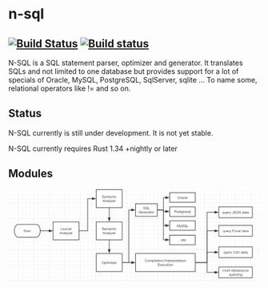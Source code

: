 # n-sql
[![Build Status](https://travis-ci.org/mokeyish/n-sql.svg?branch=master)](https://travis-ci.org/mokeyish/n-sql)
[![Build status](https://ci.appveyor.com/api/projects/status/ky63jhxhsq8rb2vy/branch/master?svg=true)](https://ci.appveyor.com/project/mokeyish/n-sql/branch/master)
---
N-SQL is a SQL statement parser, optimizer and generator. It translates SQLs and not limited to one database but provides support for a lot of specials of Oracle, MySQL, PostgreSQL, SqlServer, sqlite ... To name some, relational operators like != and so on.

## Status

N-SQL currently is still under development. It is not yet stable.

N-SQL currently requires Rust 1.34 +nightly or later

## Modules

![modules](./images/nsql_modules.png)
